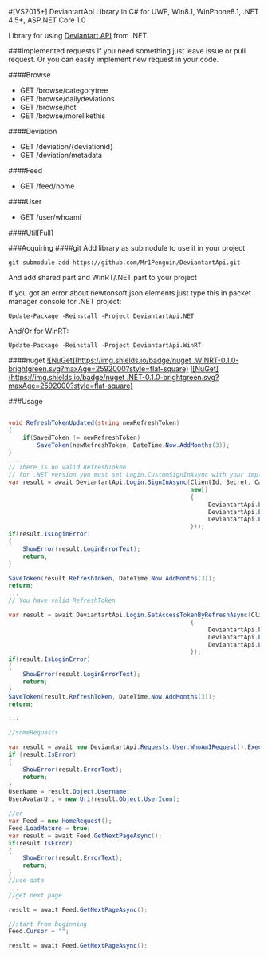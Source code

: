 ﻿#\[VS2015+\] DeviantartApi Library in C# for UWP, Win8.1, WinPhone8.1, .NET 4.5+, ASP.NET Core 1.0

Library for using [Deviantart API](https://www.deviantart.com/developers/http/v1/20160316) from .NET.

###Implemented requests
If you need something just leave issue or pull request. Or you can easily implement new request in your code.

####Browse
* GET /browse/categorytree
* GET /browse/dailydeviations
* GET /browse/hot
* GET /browse/morelikethis

####Deviation
* GET /deviation/\{deviationid\}
* GET /deviation/metadata

####Feed
* GET /feed/home

####User 
* GET /user/whoami

####Util\[Full\]

###Acquiring
####git
Add library as submodule to use it in your project

```
git submodule add https://github.com/Mr1Penguin/DeviantartApi.git
```

And add shared part and WinRT/.NET part to your project

If you got an error about newtonsoft.json elements just type this in packet manager console for .NET project:
```
Update-Package -Reinstall -Project DeviantartApi.NET
```


And/Or for WinRT:
```
Update-Package -Reinstall -Project DeviantartApi.WinRT
```

####nuget
[![NuGet](https://img.shields.io/badge/nuget .WINRT-0.1.0-brightgreen.svg?maxAge=2592000?style=flat-square)](https://www.nuget.org/packages/DeviantartApi.WinRT/)
[![NuGet](https://img.shields.io/badge/nuget .NET-0.1.0-brightgreen.svg?maxAge=2592000?style=flat-square)](https://www.nuget.org/packages/DeviantartApi.NET/)

###Usage

```cs

void RefreshTokenUpdated(string newRefreshToken)
{
	if(SavedToken != newRefreshToken)
		SaveToken(newRefreshToken, DateTime.Now.AddMonths(3));
}
...
// There is no valid RefreshToken
// for .NET version you must set Login.CustomSignInAsync with your implementation. This delegate would be called if refresh token became broken. 
var result = await DeviantartApi.Login.SignInAsync(ClientId, Secret, CallbackUrl, RefreshTokenUpdated, 
												   new[]
												   {
														DeviantartApi.Login.Scope.Browse,
														DeviantartApi.Login.Scope.User,
														DeviantartApi.Login.Scope.Feed
												   }));
if(result.IsLoginError) 
{
	ShowError(result.LoginErrorText);
	return;
}

SaveToken(result.RefreshToken, DateTime.Now.AddMonths(3));
return;
...
// You have valid RefreshToken

var result = await DeviantartApi.Login.SetAccessTokenByRefreshAsync(ClientId, Secret, CallbackUrl, RefreshToken, RefreshTokenUpdated, new[]
												   {
														DeviantartApi.Login.Scope.Browse,
														DeviantartApi.Login.Scope.User,
														DeviantartApi.Login.Scope.Feed
												   });
if(result.IsLoginError) 
{
	ShowError(result.LoginErrorText);
	return;
}
SaveToken(result.RefreshToken, DateTime.Now.AddMonths(3));
return;

...

//someRequests

var result = await new DeviantartApi.Requests.User.WhoAmIRequest().ExecuteAsync();
if (result.IsError)
{
    ShowError(result.ErrorText);
    return;
}
UserName = result.Object.Username;
UserAvatarUri = new Uri(result.Object.UserIcon);

//or 
var Feed = new HomeRequest();
Feed.LoadMature = true;
var result = await Feed.GetNextPageAsync();
if(result.IsError)
{
	ShowError(result.ErrorText);
	return;
}
//use data
...
//get next page

result = await Feed.GetNextPageAsync();

//start from beginning
Feed.Cursor = "";

result = await Feed.GetNextPageAsync();
```
